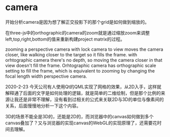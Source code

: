 # camera

开始分析camera是因为想了解正交投影下的那个grid是如何做到缩放的。

在three-js中的orthographic的camera的zoom就是通过缩放zoom来调整left,top,right,bottom的值来重新构建project matrix的过程。

zooming a perspective camera with lock camera to view moves the camera closer, like walking closer to the target so it fills the frame. with orhtographic camera there's no depth, so moving the camera closer in that view doesn't fill the frame. Orhtographic camera has orthographic scale setting to fill the frame, which is equivalent to zooming by changing the focal length width perspective camera.

2020-2-23
今天公司有人使用Qt的QML实现了网格的效果，从2D入手，这样就解释通了后面的文字是如何处理的逻辑，就是简单的二维绘制，但是那个比例的来源让我还是非常不理解，没有看到过相关的公式来关联2D与3D的单位与像素间的关系，后面慢慢地分析一下这个内容。

3D的场景不能全是3D的，还能是2D的，而浏览器中的canvas如何做到多个canvas叠加了？又与浏览器的实现canvas的WebGL的实现原理了，还需要花时间去理解。
